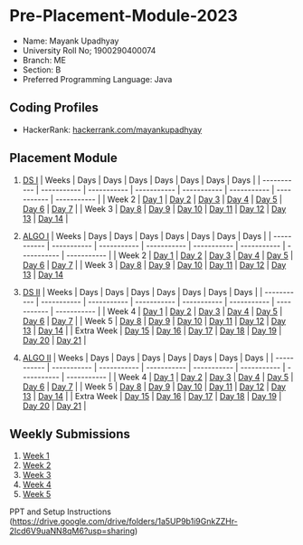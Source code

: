# Pre-Placement-Module-2023

- Name: Mayank Upadhyay
- University Roll No; 1900290400074
- Branch: ME
- Section: B
- Preferred Programming Language: Java

## Coding Profiles
- HackerRank: [hackerrank.com/mayankupadhyay](hackerrank.com/mayankupadhyay)

## Placement Module
1. [DS I](https://github.com/mayankupadhyay23/Pre-Placement-Module-2023/tree/main/DS%20I)
    | Weeks | Days | Days | Days | Days | Days | Days | Days |
    | ----------- | ----------- | ----------- | ----------- | ----------- | ----------- | ----------- | ----------- | 
    | Week 2 | [Day 1](https://github.com/mayankupadhyay23/Pre-Placement-Module-2023/tree/main/Weekly%20Submissions/Week%201) | [Day 2](https://github.com/mayankupadhyay23/Pre-Placement-Module-2023/tree/main/Weekly%20Submissions/Week%201) | [Day 3](https://github.com/mayankupadhyay23/Pre-Placement-Module-2023/tree/main/Weekly%20Submissions/Week%201) | [Day 4](https://github.com/mayankupadhyay23/Pre-Placement-Module-2023/tree/main/Weekly%20Submissions/Week%201) | [Day 5](https://github.com/mayankupadhyay23/Pre-Placement-Module-2023/tree/main/Weekly%20Submissions/Week%201) | [Day 6](https://github.com/mayankupadhyay23/Pre-Placement-Module-2023/tree/main/Weekly%20Submissions/Week%201) | [Day 7](https://github.com/mayankupadhyay23/Pre-Placement-Module-2023/tree/main/Weekly%20Submissions/Week%201) |
    | Week 3 | [Day 8]([https://github.com/mayankupadhyay23/Pre-Placement-Module-2023/tree/main/DS%20I/Day%208](https://github.com/mayankupadhyay23/Pre-Placement-Module-2023/tree/main/Weekly%20Submissions/Week%202)) | [Day 9](https://github.com/mayankupadhyay23/Pre-Placement-Module-2023/tree/main/DS%20I/Day%209) | [Day 10](https://github.com/mayankupadhyay23/Pre-Placement-Module-2023/tree/main/DS%20I/Day%2010) | [Day 11](https://github.com/mayankupadhyay23/Pre-Placement-Module-2023/tree/main/DS%20I/Day%2011) | [Day 12](https://github.com/mayankupadhyay23/Pre-Placement-Module-2023/tree/main/DS%20I/Day%2012) | [Day 13](https://github.com/mayankupadhyay23/Pre-Placement-Module-2023/tree/main/DS%20I/Day%2013) | [Day 14](https://github.com/mayankupadhyay23/Pre-Placement-Module-2023/tree/main/DS%20I/Day%2014) |
    
2. [ALGO I](https://github.com/mayankupadhyay23/Pre-Placement-Module-2023/tree/main/ALGO%20I)
    | Weeks | Days | Days | Days | Days | Days | Days | Days |
    | ----------- | ----------- | ----------- | ----------- | ----------- | ----------- | ----------- | ----------- |
    | Week 2 | [Day 1](https://github.com/mayankupadhyay23/Pre-Placement-Module-2023/tree/main/ALGO%20I/Day%201) | [Day 2](https://github.com/mayankupadhyay23/Pre-Placement-Module-2023/tree/main/ALGO%20I/Day%202) | [Day 3](https://github.com/mayankupadhyay23/Pre-Placement-Module-2023/tree/main/ALGO%20I/Day%203) | [Day 4](https://github.com/mayankupadhyay23/Pre-Placement-Module-2023/tree/main/ALGO%20I/Day%204) | [Day 5](https://github.com/mayankupadhyay23/Pre-Placement-Module-2023/tree/main/ALGO%20I/Day%205) | [Day 6](https://github.com/mayankupadhyay23/Pre-Placement-Module-2023/tree/main/ALGO%20I/Day%206) | [Day 7](https://github.com/mayankupadhyay23/Pre-Placement-Module-2023/tree/main/ALGO%20I/Day%207) |
    | Week 3 | [Day 8](https://github.com/mayankupadhyay23/Pre-Placement-Module-2023/tree/main/ALGO%20I/Day%208) | [Day 9](https://github.com/mayankupadhyay23/Pre-Placement-Module-2023/tree/main/ALGO%20I/Day%209) | [Day 10](https://github.com/mayankupadhyay23/Pre-Placement-Module-2023/tree/main/ALGO%20I/Day%2010) | [Day 11](https://github.com/mayankupadhyay23/Pre-Placement-Module-2023/tree/main/ALGO%20I/Day%2011) | [Day 12](https://github.com/mayankupadhyay23/Pre-Placement-Module-2023/tree/main/ALGO%20I/Day%2012) | [Day 13](https://github.com/mayankupadhyay23/Pre-Placement-Module-2023/tree/main/ALGO%20I/Day%2013) | [Day 14](https://github.com/mayankupadhyay23/Pre-Placement-Module-2023/tree/main/ALGO%20I/Day%2014)  
    
3. [DS II](https://github.com/mayankupadhyay23/Pre-Placement-Module-2023/tree/main/DS%20II)
    | Weeks | Days | Days | Days | Days | Days | Days | Days |
    | ----------- | ----------- | ----------- | ----------- | ----------- | ----------- | ----------- | ----------- |
    | Week 4 | [Day 1](https://github.com/mayankupadhyay23/Pre-Placement-Module-2023/tree/main/DS%20II/Day%201) | [Day 2](https://github.com/mayankupadhyay23/Pre-Placement-Module-2023/tree/main/DS%20II/Day%202) | [Day 3](https://github.com/mayankupadhyay23/Pre-Placement-Module-2023/tree/main/DS%20II/Day%203) | [Day 4](https://github.com/mayankupadhyay23/Pre-Placement-Module-2023/tree/main/DS%20II/Day%204) | [Day 5](https://github.com/mayankupadhyay23/Pre-Placement-Module-2023/tree/main/DS%20II/Day%205) | [Day 6](https://github.com/mayankupadhyay23/Pre-Placement-Module-2023/tree/main/DS%20II/Day%206) | [Day 7](https://github.com/mayankupadhyay23/Pre-Placement-Module-2023/tree/main/DS%20II/Day%207) | 
    | Week 5 | [Day 8](https://github.com/mayankupadhyay23/Pre-Placement-Module-2023/tree/main/DS%20II/Day%208) | [Day 9](https://github.com/mayankupadhyay23/Pre-Placement-Module-2023/tree/main/DS%20II/Day%209) | [Day 10](https://github.com/mayankupadhyay23/Pre-Placement-Module-2023/tree/main/DS%20II/Day%2010) | [Day 11](https://github.com/mayankupadhyay23/Pre-Placement-Module-2023/tree/main/DS%20II/Day%2011) | [Day 12](https://github.com/mayankupadhyay23/Pre-Placement-Module-2023/tree/main/DS%20II/Day%2012) | [Day 13](https://github.com/mayankupadhyay23/Pre-Placement-Module-2023/tree/main/DS%20II/Day%2013) | [Day 14](https://github.com/mayankupadhyay23/Pre-Placement-Module-2023/tree/main/DS%20II/Day%2014) |
    | Extra Week | [Day 15](https://github.com/mayankupadhyay23/Pre-Placement-Module-2023/tree/main/DS%20II/Day%2015) | [Day 16](https://github.com/mayankupadhyay23/Pre-Placement-Module-2023/tree/main/DS%20II/Day%2016) | [Day 17](https://github.com/mayankupadhyay23/Pre-Placement-Module-2023/tree/main/DS%20II/Day%2017) | [Day 18](https://github.com/mayankupadhyay23/Pre-Placement-Module-2023/tree/main/DS%20II/Day%2018) | [Day 19](https://github.com/mayankupadhyay23/Pre-Placement-Module-2023/tree/main/DS%20II/Day%2019) | [Day 20](https://github.com/mayankupadhyay23/Pre-Placement-Module-2023/tree/main/DS%20II/Day%2020) | [Day 21](https://github.com/mayankupadhyay23/Pre-Placement-Module-2023/tree/main/DS%20II/Day%2021) |
    
4. [ALGO II](https://github.com/mayankupadhyay23/Pre-Placement-Module-2023/tree/main/ALGO%20II)
    | Weeks | Days | Days | Days | Days | Days | Days | Days |
    | ----------- | ----------- | ----------- | ----------- | ----------- | ----------- | ----------- | ----------- |
    | Week 4 | [Day 1](https://github.com/mayankupadhyay23/Pre-Placement-Module-2023/tree/main/ALGO%20II/Day%201) | [Day 2](https://github.com/mayankupadhyay23/Pre-Placement-Module-2023/tree/main/ALGO%20II/Day%202) | [Day 3](https://github.com/mayankupadhyay23/Pre-Placement-Module-2023/tree/main/ALGO%20II/Day%203) | [Day 4](https://github.com/mayankupadhyay23/Pre-Placement-Module-2023/tree/main/ALGO%20II/Day%204) | [Day 5](https://github.com/mayankupadhyay23/Pre-Placement-Module-2023/tree/main/ALGO%20II/Day%205) | [Day 6](https://github.com/mayankupadhyay23/Pre-Placement-Module-2023/tree/main/ALGO%20II/Day%206) | [Day 7](https://github.com/mayankupadhyay23/Pre-Placement-Module-2023/tree/main/ALGO%20II/Day%207) |
    | Week 5 | [Day 8](https://github.com/mayankupadhyay23/Pre-Placement-Module-2023/tree/main/ALGO%20II/Day%208) | [Day 9](https://github.com/mayankupadhyay23/Pre-Placement-Module-2023/tree/main/ALGO%20II/Day%209) | [Day 10](https://github.com/mayankupadhyay23/Pre-Placement-Module-2023/tree/main/ALGO%20II/Day%2010) | [Day 11](https://github.com/mayankupadhyay23/Pre-Placement-Module-2023/tree/main/ALGO%20II/Day%2011) | [Day 12](https://github.com/mayankupadhyay23/Pre-Placement-Module-2023/tree/main/ALGO%20II/Day%2012) | [Day 13](https://github.com/mayankupadhyay23/Pre-Placement-Module-2023/tree/main/ALGO%20II/Day%2013) | [Day 14](https://github.com/mayankupadhyay23/Pre-Placement-Module-2023/tree/main/ALGO%20II/Day%2014) |
    | Extra Week | [Day 15](https://github.com/mayankupadhyay23/Pre-Placement-Module-2023/tree/main/ALGO%20II/Day%2015) | [Day 16](https://github.com/mayankupadhyay23/Pre-Placement-Module-2023/tree/main/ALGO%20II/Day%2016) | [Day 17](https://github.com/mayankupadhyay23/Pre-Placement-Module-2023/tree/main/ALGO%20II/Day%2017) | [Day 18](https://github.com/mayankupadhyay23/Pre-Placement-Module-2023/tree/main/ALGO%20II/Day%2018) | [Day 19](https://github.com/mayankupadhyay23/Pre-Placement-Module-2023/tree/main/ALGO%20II/Day%2019) | [Day 20](https://github.com/mayankupadhyay23/Pre-Placement-Module-2023/tree/main/ALGO%20II/Day%2020) | [Day 21](https://github.com/mayankupadhyay23/Pre-Placement-Module-2023/tree/main/ALGO%20II/Day%2021) |

## Weekly Submissions
1. [Week 1](https://github.com/mayankupadhyay23/Pre-Placement-Module-2023/tree/main/Weekly%20Submissions/Week%201)
2. [Week 2](https://github.com/mayankupadhyay23/Pre-Placement-Module-2023/tree/main/Weekly%20Submissions/Week%202)
3. [Week 3](https://github.com/mayankupadhyay23/Pre-Placement-Module-2023/tree/main/Weekly%20Submissions/Week%203)
4. [Week 4](https://github.com/mayankupadhyay23/Pre-Placement-Module-2023/tree/main/Weekly%20Submissions/Week%204)
5. [Week 5](https://github.com/mayankupadhyay23/Pre-Placement-Module-2023/tree/main/Weekly%20Submissions/Week%205)


PPT and Setup Instructions    
(https://drive.google.com/drive/folders/1a5UP9b1i9GnkZZHr-2Icd6V9uaNN8qM6?usp=sharing)
